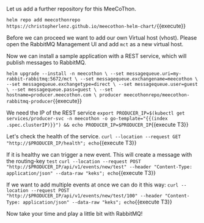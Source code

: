 Let us add a further repository for this MeeCoThon.

`helm repo add meecothonrepo https://christopherlenz.github.io/meecothon-helm-chart/`{{execute}}

Before we can proceed we want to add our own Virtual host (vhost). Please open the RabbitMQ Management UI and add `mct` as a new virtual host.

Now we can install a sample application with a REST service, which will publish messages to RabbitMQ.

`helm upgrade --install -n meecothon \
--set messagequeue.uri=my-rabbit-rabbitmq:5672/mct \
--set messagequeue.exchangename=meecothon \
--set messagequeue.exchangetype=direct \
--set messagequeue.user=guest \
--set messagequeue.pass=guest \
--set hostname=producer.meecothon.com \
producer meecothonrepo/meecothon-rabbitmq-producer`{{execute}}

We need the IP of the REST service
`export PRODUCER_IP=$(kubectl get services/producer-svc -n meecothon -o go-template="{{(index .spec.clusterIP)}}") && echo PRODUCER_IP=$PRODUCER_IP`{{execute T3}}

Let's check the health of the service.
`curl --location --request GET "http://$PRODUCER_IP/health"; echo`{{execute T3}}

If it is healthy we can trigger a new event. This will create a message with the routing-key `test`
`curl --location --request POST "http://$PRODUCER_IP/api/v1/events/new/test" --header "Content-Type: application/json" --data-raw "keks"; echo`{{execute T3}}

If we want to add multiple events at once we can do it this way:
`curl --location --request POST "http://$PRODUCER_IP/api/v1/events/new/test/100" --header "Content-Type: application/json" --data-raw "keks"; echo`{{execute T3}}

Now take your time and play a little bit with RabbitMQ!
